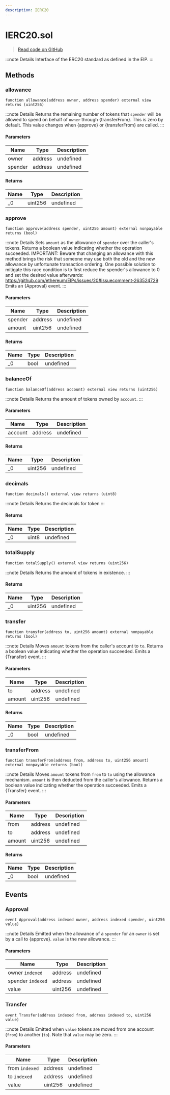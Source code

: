 ```yaml
---
description: IERC20
---
```


# IERC20.sol

> [Read code on GitHub](https://github.com/pareto-xyz/pareto-theta-vault-v1/blob/main/contracts/interfaces/IERC20.sol)

:::note Details
Interface of the ERC20 standard as defined in the EIP.
:::

## Methods

### allowance

```solidity title="Solidity"
function allowance(address owner, address spender) external view returns (uint256)
```

:::note Details
Returns the remaining number of tokens that `spender` will be allowed to spend on behalf of `owner` through {transferFrom}. This is zero by default. This value changes when {approve} or {transferFrom} are called.
:::

#### Parameters

| Name    | Type    | Description |
| ------- | ------- | ----------- |
| owner   | address | undefined   |
| spender | address | undefined   |

#### Returns

| Name | Type    | Description |
| ---- | ------- | ----------- |
| \_0  | uint256 | undefined   |

### approve

```solidity title="Solidity"
function approve(address spender, uint256 amount) external nonpayable returns (bool)
```

:::note Details
Sets `amount` as the allowance of `spender` over the caller&#39;s tokens. Returns a boolean value indicating whether the operation succeeded. IMPORTANT: Beware that changing an allowance with this method brings the risk that someone may use both the old and the new allowance by unfortunate transaction ordering. One possible solution to mitigate this race condition is to first reduce the spender&#39;s allowance to 0 and set the desired value afterwards: https://github.com/ethereum/EIPs/issues/20#issuecomment-263524729 Emits an {Approval} event.
:::

#### Parameters

| Name    | Type    | Description |
| ------- | ------- | ----------- |
| spender | address | undefined   |
| amount  | uint256 | undefined   |

#### Returns

| Name | Type | Description |
| ---- | ---- | ----------- |
| \_0  | bool | undefined   |

### balanceOf

```solidity title="Solidity"
function balanceOf(address account) external view returns (uint256)
```

:::note Details
Returns the amount of tokens owned by `account`.
:::

#### Parameters

| Name    | Type    | Description |
| ------- | ------- | ----------- |
| account | address | undefined   |

#### Returns

| Name | Type    | Description |
| ---- | ------- | ----------- |
| \_0  | uint256 | undefined   |

### decimals

```solidity title="Solidity"
function decimals() external view returns (uint8)
```

:::note Details
Returns the decimals for token
:::

#### Returns

| Name | Type  | Description |
| ---- | ----- | ----------- |
| \_0  | uint8 | undefined   |

### totalSupply

```solidity title="Solidity"
function totalSupply() external view returns (uint256)
```

:::note Details
Returns the amount of tokens in existence.
:::

#### Returns

| Name | Type    | Description |
| ---- | ------- | ----------- |
| \_0  | uint256 | undefined   |

### transfer

```solidity title="Solidity"
function transfer(address to, uint256 amount) external nonpayable returns (bool)
```

:::note Details
Moves `amount` tokens from the caller&#39;s account to `to`. Returns a boolean value indicating whether the operation succeeded. Emits a {Transfer} event.
:::

#### Parameters

| Name   | Type    | Description |
| ------ | ------- | ----------- |
| to     | address | undefined   |
| amount | uint256 | undefined   |

#### Returns

| Name | Type | Description |
| ---- | ---- | ----------- |
| \_0  | bool | undefined   |

### transferFrom

```solidity title="Solidity"
function transferFrom(address from, address to, uint256 amount) external nonpayable returns (bool)
```

:::note Details
Moves `amount` tokens from `from` to `to` using the allowance mechanism. `amount` is then deducted from the caller&#39;s allowance. Returns a boolean value indicating whether the operation succeeded. Emits a {Transfer} event.
:::

#### Parameters

| Name   | Type    | Description |
| ------ | ------- | ----------- |
| from   | address | undefined   |
| to     | address | undefined   |
| amount | uint256 | undefined   |

#### Returns

| Name | Type | Description |
| ---- | ---- | ----------- |
| \_0  | bool | undefined   |

## Events

### Approval

```solidity title="Solidity"
event Approval(address indexed owner, address indexed spender, uint256 value)
```

:::note Details
Emitted when the allowance of a `spender` for an `owner` is set by a call to {approve}. `value` is the new allowance.
:::

#### Parameters

| Name              | Type    | Description |
| ----------------- | ------- | ----------- |
| owner `indexed`   | address | undefined   |
| spender `indexed` | address | undefined   |
| value             | uint256 | undefined   |

### Transfer

```solidity title="Solidity"
event Transfer(address indexed from, address indexed to, uint256 value)
```

:::note Details
Emitted when `value` tokens are moved from one account (`from`) to another (`to`). Note that `value` may be zero.
:::

#### Parameters

| Name           | Type    | Description |
| -------------- | ------- | ----------- |
| from `indexed` | address | undefined   |
| to `indexed`   | address | undefined   |
| value          | uint256 | undefined   |
